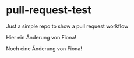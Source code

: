 # pull-request-test
Just a simple repo to show a pull request workflow

Hier ein Änderung von Fiona!

Noch eine  Änderung von Fiona!
